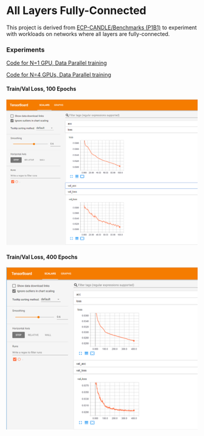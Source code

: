 # All Layers Fully-Connected

This project is derived from [ECP-CANDLE/Benchmarks (P1B1)](https://github.com/ECP-CANDLE/Benchmarks/tree/master/Pilot1/P1B1) to experiment with workloads on networks where all layers are fully-connected.

### Experiments
[Code for N=1 GPU, Data Parallel training](https://github.com/aurotripathy/all-fully-connected/blob/master/Pilot1/P1B1/p1b1_baseline_keras2.py)

[Code for N=4 GPUs, Data Parallel training](https://github.com/aurotripathy/all-fully-connected/blob/master/Pilot1/P1B1/4-gpu-p1b1_baseline_keras2.py)

#### Train/Val Loss, 100 Epochs
![TensorBoard Plot](https://github.com/aurotripathy/all-fully-connected/blob/master/Pilot1/P1B1/results/Capture100-epochs.PNG "Single GPU 100 Epochs")

#### Train/Val Loss, 400 Epochs
![TensorBoard Plot](https://github.com/aurotripathy/all-fully-connected/blob/master/Pilot1/P1B1/results/Capture400-epochs.PNG "N=4 GPUs 400 Epochs")






